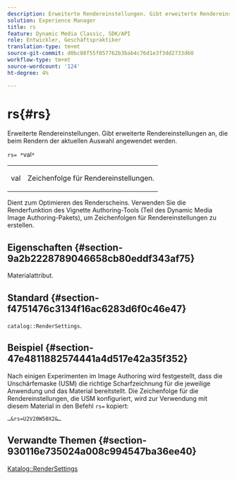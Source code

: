 ```yaml
---
description: Erweiterte Rendereinstellungen. Gibt erweiterte Rendereinstellungen an, die beim Rendern der aktuellen Auswahl angewendet werden.
solution: Experience Manager
title: rs
feature: Dynamic Media Classic, SDK/API
role: Entwickler, Geschäftspraktiker
translation-type: tm+mt
source-git-commit: d0bc88f55f857762b3bab4c76d1e3f3dd2733d60
workflow-type: tm+mt
source-wordcount: '124'
ht-degree: 4%

---
```



# rs{#rs}

Erweiterte Rendereinstellungen. Gibt erweiterte Rendereinstellungen an, die beim Rendern der aktuellen Auswahl angewendet werden.

`rs= *`val`*`

<table id="simpletable_4B028996E5824FC18B9749D1A6A3C2E3"> 
 <tr class="strow"> 
  <td class="stentry"> <p><span class="varname"> val</span> </p> </td> 
  <td class="stentry"> <p>Zeichenfolge für Rendereinstellungen. </p></td> 
 </tr> 
</table>

Dient zum Optimieren des Renderscheins. Verwenden Sie die Renderfunktion des Vignette Authoring-Tools (Teil des Dynamic Media Image Authoring-Pakets), um Zeichenfolgen für Rendereinstellungen zu erstellen.

## Eigenschaften {#section-9a2b2228789046658cb80eddf343af75}

Materialattribut.

## Standard {#section-f4751476c3134f16ac6283d6f0c46e47}

`catalog::RenderSettings`.

## Beispiel {#section-47e4811882574441a4d517e42a35f352}

Nach einigen Experimenten im Image Authoring wird festgestellt, dass die Unschärfemaske (USM) die richtige Scharfzeichnung für die jeweilige Anwendung und das Material bereitstellt. Die Zeichenfolge für die Rendereinstellungen, die USM konfiguriert, wird zur Verwendung mit diesem Material in den Befehl `rs=` kopiert:

`…&rs=U2V20W50X2&…`

## Verwandte Themen {#section-930116e735024a008c994547ba36ee40}

[Katalog::RenderSettings](../../../../../ir-api/material-cat/image-rendering-api-ref/c-ir-material-catalog/c-ir-material-data-reference/r-ir-rendersettings-dataref.md#reference-9ce753ae4096455eadcc12ac064de711)
